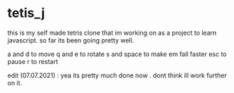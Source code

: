 # tetis_j
this is my self made tetris clone that im working on as a project to learn javascript. so far its been going pretty well.


a and d to move 
q and e to rotate
s and space to make em fall faster
esc to pause
r to restart 

edit (07.07.2021) : yea its pretty much done now . dont think ill work further on it.

